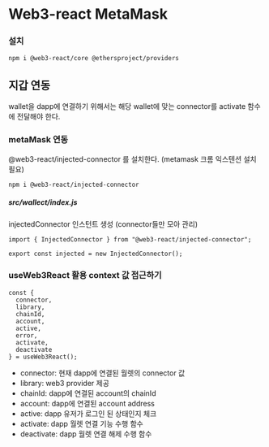 # Web3-react MetaMask

### 설치

```
npm i @web3-react/core @ethersproject/providers
```

## 지갑 연동

wallet을 dapp에 연결하기 위해서는 해당 wallet에 맞는 connector를 activate 함수에 전달해야 한다.

### metaMask 연동

@web3-react/injected-connector 를 설치한다. (metamask 크롬 익스텐션 설치 필요)

```
npm i @web3-react/injected-connector
```

##### src/wallect/index.js

injectedConnector 인스턴트 생성 (connector들만 모아 관리)

```
import { InjectedConnector } from "@web3-react/injected-connector";

export const injected = new InjectedConnector();
```

### useWeb3React 활용 context 값 접근하기

```
const {
  connector,
  library,
  chainId,
  account,
  active,
  error,
  activate,
  deactivate
} = useWeb3React();
```

- connector: 현재 dapp에 연결된 월렛의 connector 값
- library: web3 provider 제공
- chainId: dapp에 연결된 account의 chainId
- account: dapp에 연결된 account address
- active: dapp 유저가 로그인 된 상태인지 체크
- activate: dapp 월렛 연결 기능 수행 함수
- deactivate: dapp 월렛 연결 해제 수행 함수
